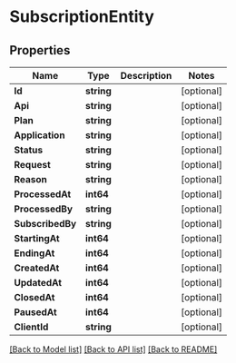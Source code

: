 # SubscriptionEntity

## Properties

Name | Type | Description | Notes
------------ | ------------- | ------------- | -------------
**Id** | **string** |  | [optional] 
**Api** | **string** |  | [optional] 
**Plan** | **string** |  | [optional] 
**Application** | **string** |  | [optional] 
**Status** | **string** |  | [optional] 
**Request** | **string** |  | [optional] 
**Reason** | **string** |  | [optional] 
**ProcessedAt** | **int64** |  | [optional] 
**ProcessedBy** | **string** |  | [optional] 
**SubscribedBy** | **string** |  | [optional] 
**StartingAt** | **int64** |  | [optional] 
**EndingAt** | **int64** |  | [optional] 
**CreatedAt** | **int64** |  | [optional] 
**UpdatedAt** | **int64** |  | [optional] 
**ClosedAt** | **int64** |  | [optional] 
**PausedAt** | **int64** |  | [optional] 
**ClientId** | **string** |  | [optional] 

[[Back to Model list]](../README.md#documentation-for-models) [[Back to API list]](../README.md#documentation-for-api-endpoints) [[Back to README]](../README.md)


